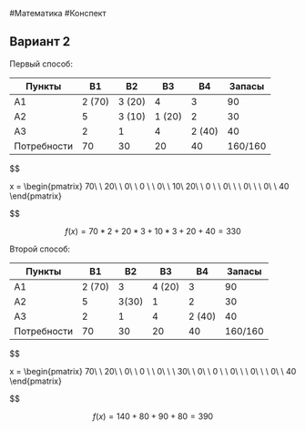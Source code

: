 #Математика #Конспект 

## Вариант 2

Первый способ:

| Пункты      | B1     | B2     | B3     | B4     | Запасы  |
| ----------- | ------ | ------ | ------ | ------ | ------- |
| A1          | 2 (70) | 3 (20) | 4      | 3      | 90      |
| A2          | 5      | 3 (10) | 1 (20) | 2      | 30      |
| A3          | 2      | 1      | 4      | 2 (40) | 40      |
| Потребности | 70     | 30     | 20     | 40     | 160/160 |


$$

x = \begin{pmatrix}
70\ \ 20\ \ 0\ \ 0 \\
\ 0\ \ 10\ 20\ \ 0 \\
\ 0\ \ \ 0\ \ \ 0\ \ 40
\end{pmatrix}


$$

$$
f(x) = 70 * 2 + 20 * 3 + 10 * 3 + 20 + 40 = 330
$$

Второй способ:

| Пункты      | B1     | B2    | B3     | B4     | Запасы  |
| ----------- | ------ | ----- | ------ | ------ | ------- |
| A1          | 2 (70) | 3     | 4 (20) | 3      | 90      |
| A2          | 5      | 3(30) | 1      | 2      | 30      |
| A3          | 2      | 1     | 4      | 2 (40) | 40      |
| Потребности | 70     | 30    | 20     | 40     | 160/160 |


$$

x = \begin{pmatrix}
70\ \ 20\ \ 0\ \ 0 \\
\ 0\ \ \ 30\ \ 0\ \ 0 \\
\ 0\ \ \ 0\ \ \ 0\ \ 40
\end{pmatrix}

$$

$$
f(x) = 140 + 80 + 90 + 80 = 390
$$
